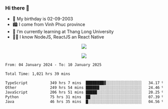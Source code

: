 ### Hi there 👋
- 🎂 My birthday is 02-09-2003
- 🏙️ I come from Vinh Phuc province
- 🌱 I’m currently learning at Thang Long University
- 🧑‍💻 I know NodeJS, ReactJS an React Native
<p align="center"><img src="https://github-readme-stats.vercel.app/api?username=tmquang0209&show_icons=true&theme=gradient"></p>
<p align="center"><img src="https://github-readme-stats.vercel.app/api/top-langs/?username=tmquang0209&hide=scss,css&langs_count=10"></p>
<!--START_SECTION:waka-->

```txt
From: 04 January 2024 - To: 10 January 2025

Total Time: 1,021 hrs 39 mins

TypeScript          349 hrs 7 mins  ████████▓░░░░░░░░░░░░░░░░   34.17 %
Other               249 hrs 54 mins ██████░░░░░░░░░░░░░░░░░░░   24.46 %
JavaScript          206 hrs 51 mins █████░░░░░░░░░░░░░░░░░░░░   20.25 %
Python              75 hrs 31 mins  ██░░░░░░░░░░░░░░░░░░░░░░░   07.39 %
Java                46 hrs 35 mins  █░░░░░░░░░░░░░░░░░░░░░░░░   04.56 %
```

<!--END_SECTION:waka-->
